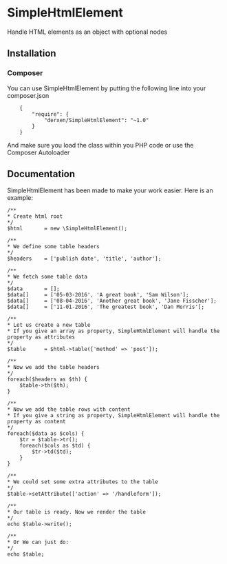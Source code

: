 # SimpleHtmlElement

Handle HTML elements as an object with optional nodes

## Installation

### Composer

You can use SimpleHtmlElement by putting the following line into your composer.json

```
    {
        "require": {
            "derxen/SimpleHtmlElement": "~1.0"
        }
    }
```

And make sure you load the class within you PHP code or use the Composer Autoloader

## Documentation

SimpleHtmlElement has been made to make your work easier. Here is an example:

```
/**
* Create html root
*/
$html       = new \SimpleHtmlElement();

/**
* We define some table headers
*/
$headers    = ['publish date', 'title', 'author'];

/**
* We fetch some table data
*/
$data       = [];
$data[]     = ['05-03-2016', 'A great book', 'Sam Wilson'];
$data[]     = ['08-04-2016', 'Another great book', 'Jane Fisscher'];
$data[]     = ['11-01-2016', 'The greatest book', 'Dan Morris'];

/**
* Let us create a new table
* If you give an array as property, SimpleHtmlElement will handle the property as attributes
*/
$table      = $html->table(['method' => 'post']);

/**
* Now we add the table headers
*/
foreach($headers as $th) {
    $table->th($th);
}

/**
* Now we add the table rows with content
* If you give a string as property, SimpleHtmlElement will handle the property as content
*/
foreach($data as $cols) {
    $tr = $table->tr();
    foreach($cols as $td) {
        $tr->td($td);
    }
}

/**
* We could set some extra attributes to the table
*/
$table->setAttribute(['action' => '/handleform']);

/**
* Our table is ready. Now we render the table
*/
echo $table->write();

/**
* Or We can just do:
*/
echo $table;

```